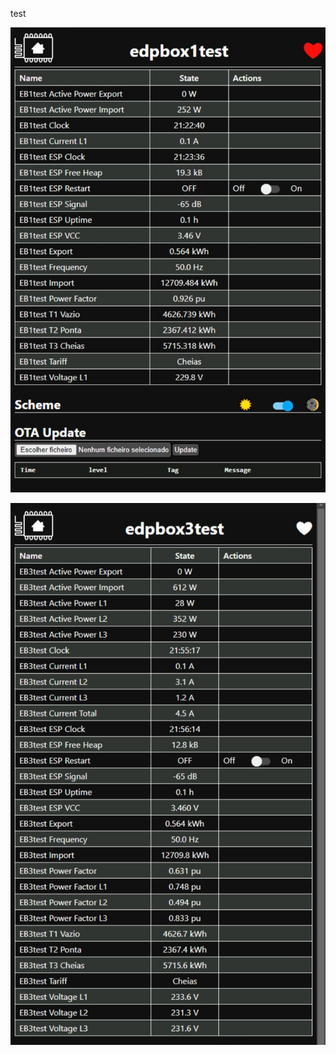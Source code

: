 
test

![easyhan easyhan.pt edpbox esphome](./edpbox1-2023-05-30.jpg)

![easyhan easyhan.pt edpbox esphome](./edpbox3-2023-05-30.jpg)
